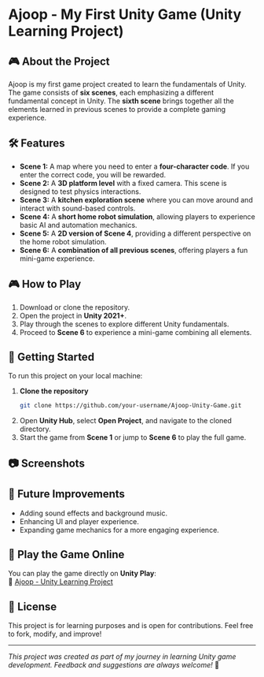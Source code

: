 # Ajoop - My First Unity Game (Unity Learning Project)

## 🎮 About the Project

Ajoop is my first game project created to learn the fundamentals of Unity. The game consists of **six scenes**, each emphasizing a different fundamental concept in Unity. The **sixth scene** brings together all the elements learned in previous scenes to provide a complete gaming experience.

## 🛠️ Features

- **Scene 1:** A map where you need to enter a **four-character code**. If you enter the correct code, you will be rewarded.
- **Scene 2:** A **3D platform level** with a fixed camera. This scene is designed to test physics interactions.
- **Scene 3:** A **kitchen exploration scene** where you can move around and interact with sound-based controls.
- **Scene 4:** A **short home robot simulation**, allowing players to experience basic AI and automation mechanics.
- **Scene 5:** A **2D version of Scene 4**, providing a different perspective on the home robot simulation.
- **Scene 6:** A **combination of all previous scenes**, offering players a fun mini-game experience.

## 🎮 How to Play

1. Download or clone the repository.
2. Open the project in **Unity 2021+**.
3. Play through the scenes to explore different Unity fundamentals.
4. Proceed to **Scene 6** to experience a mini-game combining all elements.

## 🚀 Getting Started

To run this project on your local machine:

1. **Clone the repository**
   ```sh
   git clone https://github.com/your-username/Ajoop-Unity-Game.git
   ```
2. Open **Unity Hub**, select **Open Project**, and navigate to the cloned directory.
3. Start the game from **Scene 1** or jump to **Scene 6** to play the full game.

## 📷 Screenshots

## 📌 Future Improvements

- Adding sound effects and background music.
- Enhancing UI and player experience.
- Expanding game mechanics for a more engaging experience.

## 🔗 Play the Game Online

You can play the game directly on **Unity Play**:  
🔗 [Ajoop - Unity Learning Project](https://play.unity.com/en/games/db16fc71-6bcc-491b-a63f-4e06e74a788c/ajoop-first-game-unitylearn-project)

## 📜 License

This project is for learning purposes and is open for contributions. Feel free to fork, modify, and improve!

---

_This project was created as part of my journey in learning Unity game development. Feedback and suggestions are always welcome!_ 🚀
